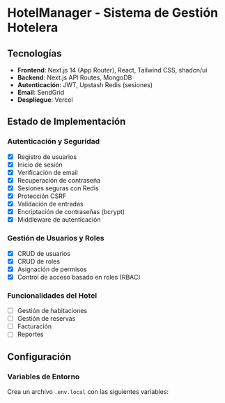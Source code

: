 # HotelManager - Sistema de Gestión Hotelera

## Tecnologías
- **Frontend**: Next.js 14 (App Router), React, Tailwind CSS, shadcn/ui
- **Backend**: Next.js API Routes, MongoDB
- **Autenticación**: JWT, Upstash Redis (sesiones)
- **Email**: SendGrid
- **Despliegue**: Vercel

## Estado de Implementación

### Autenticación y Seguridad
- [x] Registro de usuarios
- [x] Inicio de sesión
- [x] Verificación de email
- [x] Recuperación de contraseña
- [x] Sesiones seguras con Redis
- [x] Protección CSRF
- [x] Validación de entradas
- [x] Encriptación de contraseñas (bcrypt)
- [x] Middleware de autenticación

### Gestión de Usuarios y Roles
- [x] CRUD de usuarios
- [x] CRUD de roles
- [x] Asignación de permisos
- [x] Control de acceso basado en roles (RBAC)

### Funcionalidades del Hotel
- [ ] Gestión de habitaciones
- [ ] Gestión de reservas
- [ ] Facturación
- [ ] Reportes

## Configuración

### Variables de Entorno
Crea un archivo `.env.local` con las siguientes variables:

